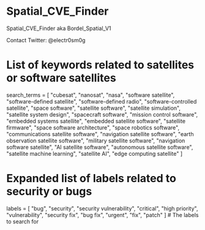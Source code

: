 # Spatial_CVE_Finder
Spatial_CVE_Finder aka Bordel_Spatial_V1

Contact Twitter: @electr0sm0g

# List of keywords related to satellites or software satellites
search_terms = [
    "cubesat", "nanosat", "nasa", 
    "software satellite", "software-defined satellite", 
    "software-defined radio", "software-controlled satellite", 
    "space software", "satellite software", 
    "satellite simulation", "satellite system design", 
    "spacecraft software", "mission control software",
    "embedded systems satellite", "embedded satellite software",
    "satellite firmware", "space software architecture", 
    "space robotics software", "communications satellite software",
    "navigation satellite software", "earth observation satellite software",
    "military satellite software", "navigation software satellite", 
    "AI satellite software", "autonomous satellite software", 
    "satellite machine learning", "satellite AI", "edge computing satellite"
]

# Expanded list of labels related to security or bugs
labels = [
    "bug", "security", "security vulnerability", "critical", "high priority", 
    "vulnerability", "security fix", "bug fix", "urgent", "fix", "patch"
]  # The labels to search for
